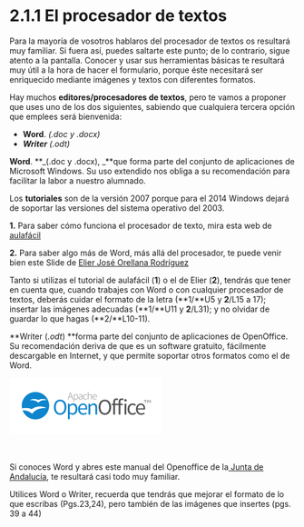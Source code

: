 # 2.1.1 El procesador de textos

Para la mayoría de vosotros hablaros del procesador de textos os resultará muy familiar. Si fuera así, puedes saltarte este punto; de lo contrario, sigue atento a la pantalla. Conocer y usar sus herramientas básicas te resultará muy útil a la hora de hacer el formulario, porque éste necesitará ser enriquecido mediante imágenes y textos con diferentes formatos.

Hay muchos **editores/procesadores de textos**, pero te vamos a proponer que uses uno de los dos siguientes, sabiendo que cualquiera tercera opción que emplees será bienvenida:

*   **Word**. _(.doc y .docx)_
*   _**Writer** (._odt_)_

**Word**. **_(.doc y .docx), _**que forma parte del conjunto de aplicaciones de Microsoft Windows. Su uso extendido nos obliga a su recomendación para facilitar la labor a nuestro alumnado.

Los **tutoriales** son de la versión 2007 porque para el 2014 Windows dejará de soportar las versiones del sistema operativo del 2003.

**1.** Para saber cómo funciona el procesador de texto, mira esta web de [aulafácil](http://www.aulafacil.com/word-2007/word-2007/Temario.htm "Procesador de textos. Aulafacil.com")

**2.** Para saber algo más de Word, más allá del procesador, te puede venir bien este Slide de [Elier José Orellana Rodríguez](http://www.slideshare.net/elierorellana/tutorial-de-word-2007-aulaclic "Slide sobre Word. Elier José Orellana")

Tanto si utilizas el tutorial de aulafácil (**1**) o el de Elier (**2**), tendrás que tener en cuenta que, cuando trabajes con Word o con cualquier procesador de textos, deberás cuidar el formato de la letra (**1/**U5 y **2**/L15 a 17); insertar las imágenes adecuadas (**1/**U11 y **2**/L31); y no olvidar de guardar lo que hagas (**2/**L10-11).

**Writer (._odt_) **forma parte del conjunto de aplicaciones de OpenOffice. Su recomendación deriva de que es un software gratuito, fácilmente descargable en Internet, y que permite soportar otros formatos como el de Word.


[![Logo de Openoffice](img/logo_openoffice.png "Logo openoffice. Página web oficial.")](http://www.openoffice.org/es/ "Web oficial de Openoffice")


 

Si conoces Word y abres este manual del Openoffice de la[ Junta de Andalucía](http://www.juntadeandalucia.es/averroes/manuales/materiales_tic/unit00/index_archivos/ayudas/Manual_OO_Writer.pdf "Tutorial Openoffice Junta Andalucía"), te resultará casi todo muy familiar.

Utilices Word o Writer, recuerda que tendrás que mejorar el formato de lo que escribas (Pgs.23,24), pero también de las imágenes que insertes (pgs. 39 a 44)

